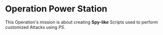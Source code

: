 # Operation Power Station

This Operation's mission is about creating **Spy-like** Scripts used to perform customized Attacks using *PS*.
